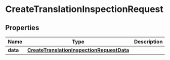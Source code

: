 

# CreateTranslationInspectionRequest


## Properties

Name | Type | Description | Notes
------------ | ------------- | ------------- | -------------
**data** | [**CreateTranslationInspectionRequestData**](CreateTranslationInspectionRequestData.md) |  | 



